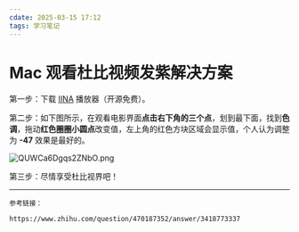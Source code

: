 ```yaml
---
cdate: 2025-03-15 17:12
tags: 学习笔记 
---
```


# Mac 观看杜比视频发紫解决方案

第一步：下载 [IINA](https://iina.io/) 播放器（开源免费）。

第二步：如下图所示，在观看电影界面**点击右下角的三个点**，划到最下面，找到**色调**，拖动**红色圈圈小圆点**改变值，左上角的红色方块区域会显示值，个人认为调整为 **-47** 效果是最好的。

![QUWCa6Dgqs2ZNbO.png](https://s2.loli.net/2025/03/15/QUWCa6Dgqs2ZNbO.png)

第三步：尽情享受杜比视界吧！

---

```
参考链接：

https://www.zhihu.com/question/470187352/answer/3418773337
```

